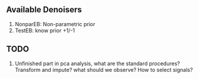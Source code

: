 ## Available Denoisers
1. NonparEB: Non-parametric prior
2. TestEB: know prior +1/-1

## TODO
1. Unfinished part in pca analysis, what are the standard procedures? Transform and impute? what should we observe? How to select signals?